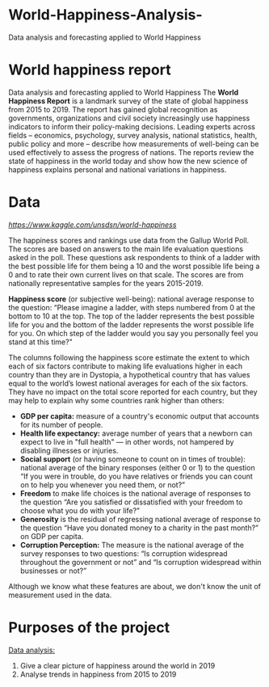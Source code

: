 # World-Happiness-Analysis-
Data analysis and forecasting applied to World Happiness

# World happiness report
Data analysis and forecasting applied to World Happiness
The **World Happiness Report** is a landmark survey of the state of global happiness from 2015 to 2019. The report has gained global recognition as governments, organizations and civil society increasingly use happiness indicators to inform their policy-making decisions. Leading experts across fields – economics, psychology, survey analysis, national statistics, health, public policy and more – describe how measurements of well-being can be used effectively to assess the progress of nations. The reports review the state of happiness in the world today and show how the new science of happiness explains personal and national variations in happiness.



# Data
*https://www.kaggle.com/unsdsn/world-happiness*


The happiness scores and rankings use data from the Gallup World Poll. The scores are based on answers to the main life evaluation questions asked in the poll. These questions ask respondents to think of a ladder with the best possible life for them being a 10 and the worst possible life being a 0 and to rate their own current lives on that scale. The scores are from nationally representative samples for the years 2015-2019.

**Happiness score** (or subjective well-being): national average response to the question: “Please imagine a ladder, with steps numbered from 0 at the bottom to 10 at the top. The top of the ladder represents the best possible life for you and the bottom of the ladder represents the worst possible life for you. On which step of the ladder would you say you personally feel you stand at this time?"

The columns following the happiness score estimate the extent to which each of six factors contribute to making life evaluations higher in each country than they are in Dystopia, a hypothetical country that has values equal to the world’s lowest national averages for each of the six factors. They have no impact on the total score reported for each country, but they may help to explain why some countries rank higher than others:

* **GDP per capita:** measure of a country's economic output that accounts for its number of people.
* **Health life expectancy:** average number of years that a newborn can expect to live in "full health" — in other words, not hampered by disabling illnesses or injuries.
* **Social support** (or having someone to count on in times of trouble): national average of the binary responses (either 0 or 1) to the question “If you were in trouble, do you have relatives or friends you can count on to help you whenever you need them, or not?”
* **Freedom** to make life choices is the national average of responses to the question “Are you satisfied or dissatisfied with your freedom to choose what you do with your life?”
* **Generosity** is the residual of regressing national average of response to the question “Have you donated money to a charity in the past month?” on GDP per capita.
* **Corruption Perception:** The measure is the national average of the survey responses to two questions: “Is corruption widespread throughout the government or not” and “Is corruption widespread within businesses or not?”

Although we know what these features are about, we don't know the unit of measurement used in the data.


# Purposes of the project
<ins> Data analysis: </ins>
1. Give a clear picture of happiness around the world in 2019
2. Analyse trends in happiness from 2015 to 2019


<a name="Wo"></a>
